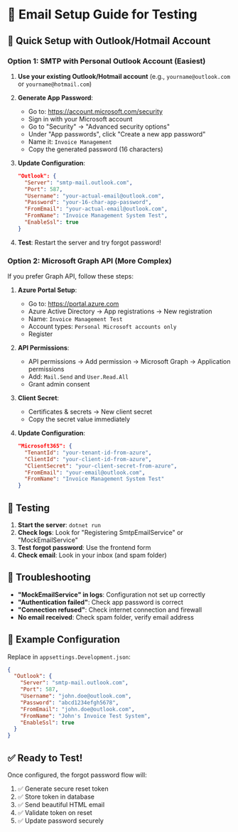 # 📧 Email Setup Guide for Testing

## 🚀 Quick Setup with Outlook/Hotmail Account

### **Option 1: SMTP with Personal Outlook Account (Easiest)**

1. **Use your existing Outlook/Hotmail account** (e.g., `yourname@outlook.com` or `yourname@hotmail.com`)

2. **Generate App Password**:
   - Go to: https://account.microsoft.com/security
   - Sign in with your Microsoft account
   - Go to "Security" → "Advanced security options"
   - Under "App passwords", click "Create a new app password"
   - Name it: `Invoice Management`
   - Copy the generated password (16 characters)

3. **Update Configuration**:
   ```json
   "Outlook": {
     "Server": "smtp-mail.outlook.com",
     "Port": 587,
     "Username": "your-actual-email@outlook.com",
     "Password": "your-16-char-app-password",
     "FromEmail": "your-actual-email@outlook.com",
     "FromName": "Invoice Management System Test",
     "EnableSsl": true
   }
   ```

4. **Test**: Restart the server and try forgot password!

### **Option 2: Microsoft Graph API (More Complex)**

If you prefer Graph API, follow these steps:

1. **Azure Portal Setup**:
   - Go to: https://portal.azure.com
   - Azure Active Directory → App registrations → New registration
   - Name: `Invoice Management Test`
   - Account types: `Personal Microsoft accounts only`
   - Register

2. **API Permissions**:
   - API permissions → Add permission → Microsoft Graph → Application permissions
   - Add: `Mail.Send` and `User.Read.All`
   - Grant admin consent

3. **Client Secret**:
   - Certificates & secrets → New client secret
   - Copy the secret value immediately

4. **Update Configuration**:
   ```json
   "Microsoft365": {
     "TenantId": "your-tenant-id-from-azure",
     "ClientId": "your-client-id-from-azure",
     "ClientSecret": "your-client-secret-from-azure",
     "FromEmail": "your-email@outlook.com",
     "FromName": "Invoice Management System Test"
   }
   ```

## 🧪 Testing

1. **Start the server**: `dotnet run`
2. **Check logs**: Look for "Registering SmtpEmailService" or "MockEmailService"
3. **Test forgot password**: Use the frontend form
4. **Check email**: Look in your inbox (and spam folder)

## 🔧 Troubleshooting

- **"MockEmailService" in logs**: Configuration not set up correctly
- **"Authentication failed"**: Check app password is correct
- **"Connection refused"**: Check internet connection and firewall
- **No email received**: Check spam folder, verify email address

## 📝 Example Configuration

Replace in `appsettings.Development.json`:

```json
{
  "Outlook": {
    "Server": "smtp-mail.outlook.com",
    "Port": 587,
    "Username": "john.doe@outlook.com",
    "Password": "abcd1234efgh5678",
    "FromEmail": "john.doe@outlook.com",
    "FromName": "John's Invoice Test System",
    "EnableSsl": true
  }
}
```

## ✅ Ready to Test!

Once configured, the forgot password flow will:
1. ✅ Generate secure reset token
2. ✅ Store token in database  
3. ✅ Send beautiful HTML email
4. ✅ Validate token on reset
5. ✅ Update password securely








